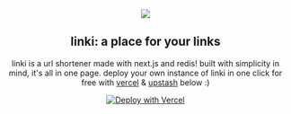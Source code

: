 <div align="center">
<img src="https://i.imgur.com/7GxD92U.png"/>
<h2>linki: a place for your links</h2>
<p>linki is a url shortener made with next.js and redis! built with simplicity in mind, it's all in one page.
deploy your own instance of linki in one click for free with <a href="https://vercel.com">vercel</a> & <a href="https://upstash.com">upstash</a> below :)

[![Deploy with Vercel](https://vercel.com/button)](https://vercel.com/new/git/external?repository-url=https%3A%2F%2Fgithub.com%2Frpxs%2Flinki&env=NEXT_PUBLIC_PROJECT_URL&envDescription=the%20base%20url%20for%20your%20site%2C%20ex%3A%20linki.vercel.app&project-name=url-shortener&repo-name=url-shortener&integration-ids=oac_V3R1GIpkoJorr6fqyiwdhl17)
</p>
</div>

